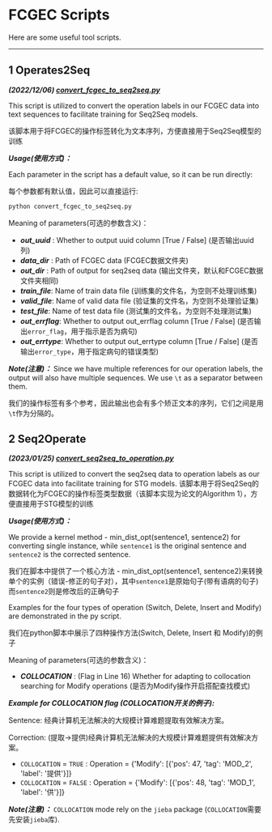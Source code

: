 # FCGEC Scripts
Here are some useful tool scripts.

---

## 1 Operates2Seq
***(2022/12/06) [convert_fcgec_to_seq2seq.py](https://github.com/xlxwalex/FCGEC/blob/main/model/STG-correction/scripts/convert_fcgec_to_seq2seq.py)***

This script is utilized to convert the operation labels in our FCGEC data into text sequences to facilitate training for Seq2Seq models.

该脚本用于将FCGEC的操作标签转化为文本序列，方便直接用于Seq2Seq模型的训练

***Usage(使用方式)：***

Each parameter in the script has a default value, so it can be run directly:

每个参数都有默认值，因此可以直接运行:
```bash
python convert_fcgec_to_seq2seq.py
```
Meaning of parameters(可选的参数含义)：
+ ***out_uuid*** : Whether to output uuid column [True / False] (是否输出uuid列)
+ ***data_dir*** : Path of FCGEC data (FCGEC数据文件夹)
+ ***out_dir*** : Path of output for seq2seq data (输出文件夹，默认和FCGEC数据文件夹相同)
+ ***train_file***: Name of train data file (训练集的文件名，为空则不处理训练集)
+ ***valid_file***: Name of valid data file (验证集的文件名，为空则不处理验证集)
+ ***test_file***: Name of test data file (测试集的文件名，为空则不处理测试集)
+ ***out_errflag***: Whether to output out_errflag column [True / False] (是否输出`error_flag`，用于指示是否为病句)
+ ***out_errtype***: Whether to output out_errtype column [True / False] (是否输出`error_type`，用于指定病句的错误类型)

***Note(注意)：*** Since we have multiple references for our operation labels, the output will also have multiple sequences. We use `\t` as a separator between them. 

我们的操作标签有多个参考，因此输出也会有多个矫正文本的序列，它们之间是用`\t`作为分隔的。

## 2 Seq2Operate
***(2023/01/25) [convert_seq2seq_to_operation.py](https://github.com/xlxwalex/FCGEC/blob/main/model/STG-correction/scripts/convert_seq2seq_to_operation.py)***

This script is utilized to convert the seq2seq data to operation labels as our FCGEC data into facilitate training for STG models.
该脚本用于将Seq2Seq的数据转化为FCGEC的操作标签类型数据（该脚本实现为论文的Algorithm 1），方便直接用于STG模型的训练

***Usage(使用方式)：***

We provide a kernel method - min_dist_opt(sentence1, sentence2) for converting single instance, while `sentence1` is the original sentence and `sentence2` is the corrected sentence.

我们在脚本中提供了一个核心方法 - min_dist_opt(sentence1, sentence2)来转换单个的实例（错误-修正的句子对），其中`sentence1`是原始句子(带有语病的句子)而`sentence2`则是修改后的正确句子

Examples for the four types of operation (Switch, Delete, Insert and Modify) are demonstrated in the py script.

我们在python脚本中展示了四种操作方法(Switch, Delete, Insert 和 Modify)的例子

Meaning of parameters(可选的参数含义)：
+ ***COLLOCATION*** : (Flag in Line 16) Whether for adapting to collocation searching for Modify operations (是否为Modify操作开启搭配查找模式)

***Example for COLLOCATION flag (COLLOCATION开关的例子):***

Sentence: 经典计算机无法解决的大规模计算难题提取有效解决方案。

Correction: (提取->提供)经典计算机无法解决的大规模计算难题提供有效解决方案。

* `COLLOCATION` = `TRUE` : Operation = {'Modify': [{'pos': 47, 'tag': 'MOD_2', 'label': '提供'}]}
* `COLLOCATION` = `FALSE` : Operation = {'Modify': [{'pos': 48, 'tag': 'MOD_1', 'label': '供'}]}

***Note(注意)：*** `COLLOCATION` mode rely on the `jieba` package (`COLLOCATION`需要先安装`jieba`库).
